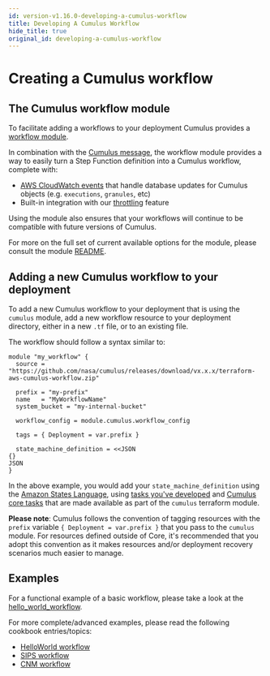 ```yaml
---
id: version-v1.16.0-developing-a-cumulus-workflow
title: Developing A Cumulus Workflow
hide_title: true
original_id: developing-a-cumulus-workflow
---
```


# Creating a Cumulus workflow

## The Cumulus workflow module

To facilitate adding a workflows to your deployment Cumulus provides a [workflow module](https://github.com/nasa/cumulus/tree/master/tf-modules/workflow).

In combination with the [Cumulus message](cumulus-task-message-flow), the workflow module provides a way to easily turn a Step Function definition into a Cumulus workflow, complete with:

- [AWS CloudWatch events](https://docs.aws.amazon.com/cloudwatch/index.html) that handle database updates for Cumulus objects (e.g. `executions`, `granules`, etc)
- Built-in integration with our [throttling](../data-cookbooks/throttling-queued-executions) feature

Using the module also ensures that your workflows will continue to be compatible with future versions of Cumulus.

For more on the full set of current available options for the module, please consult the module [README](https://github.com/nasa/cumulus/blob/master/tf-modules/workflow/README.md).

## Adding a new Cumulus workflow to your deployment

To add a new Cumulus workflow to your deployment that is using the `cumulus` module, add a new workflow resource to your deployment directory, either in a new `.tf` file, or to an existing file.

The workflow should follow a syntax similar to:

```hcl
module "my_workflow" {
  source = "https://github.com/nasa/cumulus/releases/download/vx.x.x/terraform-aws-cumulus-workflow.zip"

  prefix = "my-prefix"
  name   = "MyWorkflowName"
  system_bucket = "my-internal-bucket"

  workflow_config = module.cumulus.workflow_config

  tags = { Deployment = var.prefix }

  state_machine_definition = <<JSON
{}
JSON
}
```

In the above example, you would add your `state_machine_definition` using the [Amazon States Language](https://docs.aws.amazon.com/step-functions/latest/dg/concepts-amazon-states-language.html), using [tasks you've developed](developing-workflow-tasks) and [Cumulus core tasks](../tasks) that are made available as part of the `cumulus` terraform module.

**Please note**: Cumulus follows the convention of tagging resources with the `prefix` variable `{ Deployment = var.prefix }` that you pass to the `cumulus` module.   For resources defined outside of Core, it's recommended that you adopt this convention as it makes resources and/or deployment recovery scenarios much easier to manage.

## Examples

For a functional example of a basic workflow, please take a look at the [hello_world_workflow](https://github.com/nasa/cumulus-template-deploy/blob/master/cumulus-tf/hello_world_workflow.tf).

For more complete/advanced examples, please read the following cookbook entries/topics:

- [HelloWorld workflow](../data-cookbooks/hello-world)
- [SIPS workflow](../data-cookbooks/sips-workflow)
- [CNM workflow](../data-cookbooks/cnm-workflow)

